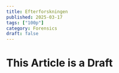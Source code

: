 ```yaml
---
title: Efterforskningen
published: 2025-03-17
tags: ["100p"]
category: Forensics
draft: false
---
```


# This Article is a Draft